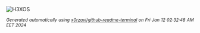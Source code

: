<div align="justify">
<picture>
    <source media="(prefers-color-scheme: dark)" srcset="https://i.ibb.co/0BX1Z4t/output-gif.gif">
    <source media="(prefers-color-scheme: light)" srcset="https://i.ibb.co/0BX1Z4t/output-gif.gif">
    <img alt="H3XOS" src="https://i.ibb.co/0BX1Z4t/output-gif.gif">
</picture>

<sub><i>Generated automatically using [x0rzavi/github-readme-terminal](https://github.com/x0rzavi/github-readme-terminal) on Fri Jan 12 02:32:48 AM EET 2024</i></sub>
</div>